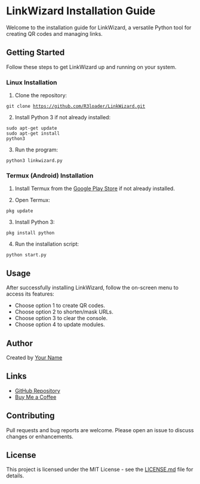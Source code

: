 
<!DOCTYPE html>
<html>
<head>
    <title>LinkWizard Installation Guide</title>
</head>
<body>

<h1>LinkWizard Installation Guide</h1>

<p>Welcome to the installation guide for LinkWizard, a versatile Python tool for creating QR codes and managing links.</p>

<h2>Getting Started</h2>

<p>Follow these steps to get LinkWizard up and running on your system.</p>

<h3>Linux Installation</h3>

<ol>
    <li>Clone the repository:</li>
</ol>

<code>git clone https://github.com/R3loader/LinkWizard.git</code>

<ol start="2">
    <li>Install Python 3 if not already installed:</li>
</ol>

<code>sudo apt-get update</code><br>
<code>sudo apt-get install python3</code>

<ol start="3">
    <li>Run the program:</li>
</ol>

<code>python3 linkwizard.py</code>

<h3>Termux (Android) Installation</h3>

<ol>
    <li>Install Termux from the <a href="https://play.google.com/store/apps/details?id=com.termux">Google Play Store</a> if not already installed.</li>
</ol>

<ol start="2">
    <li>Open Termux:</li>
</ol>

<code>pkg update</code>

<ol start="3">
    <li>Install Python 3:</li>
</ol>

<code>pkg install python</code>

<ol start="4">
    <li>Run the installation script:</li>
</ol>

<code>python start.py</code>

<h2>Usage</h2>

<p>After successfully installing LinkWizard, follow the on-screen menu to access its features:</p>

<ul>
    <li>Choose option 1 to create QR codes.</li>
    <li>Choose option 2 to shorten/mask URLs.</li>
    <li>Choose option 3 to clear the console.</li>
    <li>Choose option 4 to update modules.</li>
</ul>

<h2>Author</h2>

<p>Created by <a href="https://github.com/R3loader">Your Name</a></p>

<h2>Links</h2>

<ul>
    <li><a href="https://github.com/R3loader/LinkWizard">GitHub Repository</a></li>
    <li><a href="https://www.buymeacoffee.com/r3oader">Buy Me a Coffee</a></li>
</ul>

<h2>Contributing</h2>

<p>Pull requests and bug reports are welcome. Please open an issue to discuss changes or enhancements.</p>

<h2>License</h2>

<p>This project is licensed under the MIT License - see the <a href="LICENSE.md">LICENSE.md</a> file for details.</p>

</body>
</html>
